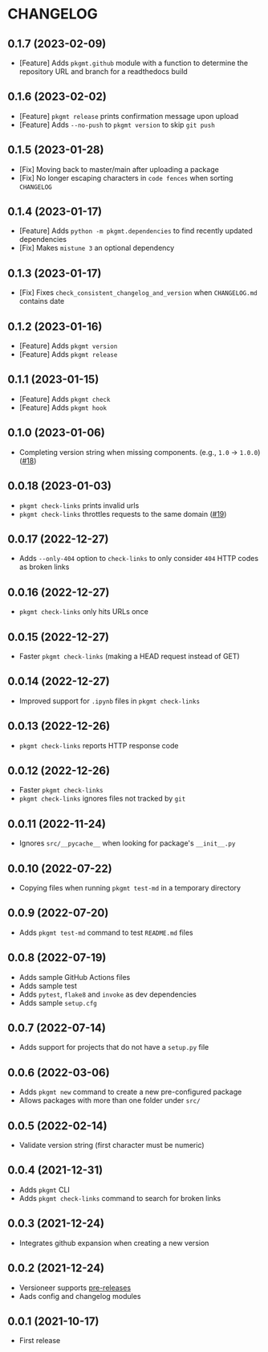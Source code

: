 # CHANGELOG

## 0.1.7 (2023-02-09)

* [Feature] Adds `pkgmt.github` module with a function to determine the repository URL and branch for a readthedocs build

## 0.1.6 (2023-02-02)

* [Feature] `pkgmt release` prints confirmation message upon upload
* [Feature] Adds `--no-push` to `pkgmt version` to skip `git push`

## 0.1.5 (2023-01-28)

* [Fix] Moving back to master/main after uploading a package
* [Fix] No longer escaping characters in `code fences` when sorting `CHANGELOG`

## 0.1.4 (2023-01-17)

* [Feature] Adds `python -m pkgmt.dependencies` to find recently updated dependencies
* [Fix] Makes `mistune 3` an optional dependency

## 0.1.3 (2023-01-17)

* [Fix] Fixes `check_consistent_changelog_and_version` when `CHANGELOG.md` contains date

## 0.1.2 (2023-01-16)

* [Feature] Adds `pkgmt version`
* [Feature] Adds `pkgmt release`

## 0.1.1 (2023-01-15)

* [Feature] Adds `pkgmt check`
* [Feature] Adds `pkgmt hook`

## 0.1.0 (2023-01-06)

* Completing version string when missing components. (e.g., `1.0` -> `1.0.0`) ([#18](https://github.com/ploomber/pkgmt/issues/18))

## 0.0.18 (2023-01-03)

* `pkgmt check-links` prints invalid urls
* `pkgmt check-links` throttles requests to the same domain ([#19](https://github.com/ploomber/pkgmt/issues/19))

## 0.0.17 (2022-12-27)

* Adds `--only-404` option to `check-links` to only consider `404` HTTP codes as broken links

## 0.0.16 (2022-12-27)

* `pkgmt check-links` only hits URLs once

## 0.0.15 (2022-12-27)

* Faster `pkgmt check-links` (making a HEAD request instead of GET)

## 0.0.14 (2022-12-27)

* Improved support for `.ipynb` files in `pkgmt check-links`

## 0.0.13 (2022-12-26)

* `pkgmt check-links` reports HTTP response code

## 0.0.12 (2022-12-26)

* Faster `pkgmt check-links`
* `pkgmt check-links` ignores files not tracked by `git`

## 0.0.11 (2022-11-24)

* Ignores `src/__pycache__` when looking for package's `__init__.py`

## 0.0.10 (2022-07-22)

* Copying files when running `pkgmt test-md` in a temporary directory

## 0.0.9 (2022-07-20)

* Adds `pkgmt test-md` command to test `README.md` files

## 0.0.8 (2022-07-19)

* Adds sample GitHub Actions files
* Adds sample test
* Adds `pytest`, `flake8` and `invoke` as dev dependencies
* Adds sample `setup.cfg`

## 0.0.7 (2022-07-14)

* Adds support for projects that do not have a `setup.py` file

## 0.0.6 (2022-03-06)

* Adds `pkgmt new` command to create a new pre-configured package
* Allows packages with more than one folder under `src/`

## 0.0.5 (2022-02-14)

* Validate version string (first character must be numeric)

## 0.0.4 (2021-12-31)

* Adds `pkgmt` CLI
* Adds `pkgmt check-links` command to search for broken links

## 0.0.3 (2021-12-24)

* Integrates github expansion when creating a new version

## 0.0.2 (2021-12-24)

* Versioneer supports [pre-releases](https://www.python.org/dev/peps/pep-0440/#pre-releases)
* Aads config and changelog modules

## 0.0.1 (2021-10-17)

* First release
